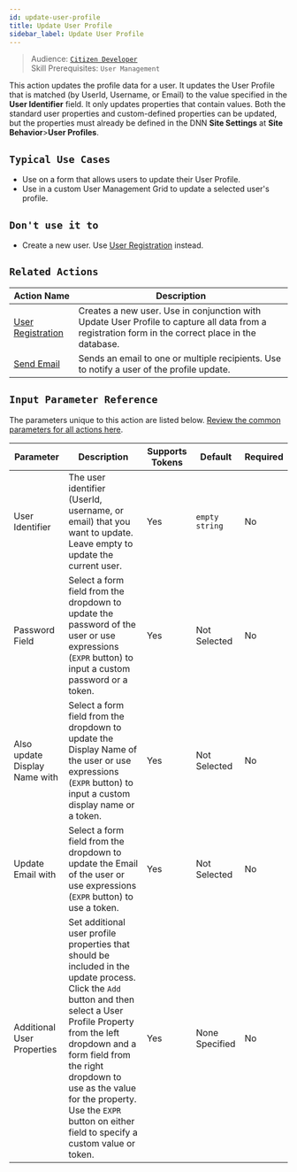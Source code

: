 ```yaml
---
id: update-user-profile
title: Update User Profile
sidebar_label: Update User Profile
---
```


> Audience: [`Citizen Developer`](/docs/audience#citizen-developers)<br/>
> Skill Prerequisites: `User Management`

This action updates the profile data for a user. It updates the User Profile that is matched (by UserId, Username, or Email) to the value specified in the **User Identifier** field. It only updates properties that contain values. Both the standard user properties and custom-defined properties can be updated, but the properties must already be defined in the DNN **Site Settings** at **Site Behavior**>**User Profiles**.

## `Typical Use Cases`

- Use on a form that allows users to update their User Profile.
- Use in a custom User Management Grid to update a selected user's profile.

## `Don't use it to`

- Create a new user. Use [User Registration](/docs/actions/user-registration) instead.

## `Related Actions`

| Action Name | Description |
| -- | -- |
| [User Registration](/docs/actions/user-registration) | Creates a new user. Use in conjunction with Update User Profile to capture all data from a registration form in the correct place in the database. |
| [Send Email](/docs/actions/send-email) | Sends an email to one or multiple recipients. Use to notify a user of the profile update. |

## `Input Parameter Reference`

The parameters unique to this action are listed below. [Review the common parameters for all actions here](/docs/actions/common-parameters).

| Parameter | Description | Supports Tokens | Default | Required |
| -- | -- | -- | -- | -- |
| User Identifier | The user identifier (UserId, username, or email) that you want to update. Leave empty to update the current user. | Yes | `empty string` | No |
| Password Field | Select a form field from the dropdown to update the password of the user or use expressions (`EXPR` button) to input a custom password or a token. | Yes | Not Selected | No |
| Also update Display Name with | Select a form field from the dropdown to update the Display Name of the user or use expressions (`EXPR` button) to input a custom display name or a token. | Yes | Not Selected | No |
| Update Email with | Select a form field from the dropdown to update the Email of the user or use expressions (`EXPR` button) to use a token. | Yes | Not Selected | No |
| Additional User Properties | Set additional user profile properties that should be included in the update process. Click the `Add` button and then select a User Profile Property from the left dropdown and a form field from the right dropdown to use as the value for the property. Use the `EXPR` button on either field to specify a custom value or token. | Yes | None Specified | No |
